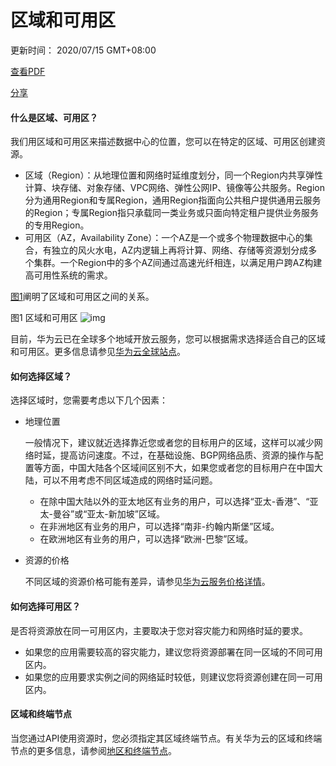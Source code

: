 # 区域和可用区

更新时间： 2020/07/15 GMT+08:00

[查看PDF](https://support.huaweicloud.com/productdesc-sfs/sfs-productdesc.pdf)

[分享](javascript:void(0);)



#### 什么是区域、可用区？

我们用区域和可用区来描述数据中心的位置，您可以在特定的区域、可用区创建资源。

- 区域（Region）：从地理位置和网络时延维度划分，同一个Region内共享弹性计算、块存储、对象存储、VPC网络、弹性公网IP、镜像等公共服务。Region分为通用Region和专属Region，通用Region指面向公共租户提供通用云服务的Region；专属Region指只承载同一类业务或只面向特定租户提供业务服务的专用Region。
- 可用区（AZ，Availability Zone）：一个AZ是一个或多个物理数据中心的集合，有独立的风火水电，AZ内逻辑上再将计算、网络、存储等资源划分成多个集群。一个Region中的多个AZ间通过高速光纤相连，以满足用户跨AZ构建高可用性系统的需求。

[图1](https://support.huaweicloud.com/productdesc-sfs/sfs_01_0002.html#sfs_01_0002__zh-cn_topic_0184026189_fig1712318716129)阐明了区域和可用区之间的关系。

图1 区域和可用区 
![img](https://support.huaweicloud.com/productdesc-sfs/zh-cn_image_0184026529.png)

目前，华为云已在全球多个地域开放云服务，您可以根据需求选择适合自己的区域和可用区。更多信息请参见[华为云全球站点](https://www.huaweicloud.com/global/)。

#### 如何选择区域？

选择区域时，您需要考虑以下几个因素：

- 地理位置

  一般情况下，建议就近选择靠近您或者您的目标用户的区域，这样可以减少网络时延，提高访问速度。不过，在基础设施、BGP网络品质、资源的操作与配置等方面，中国大陆各个区域间区别不大，如果您或者您的目标用户在中国大陆，可以不用考虑不同区域造成的网络时延问题。

  - 在除中国大陆以外的亚太地区有业务的用户，可以选择“亚太-香港”、“亚太-曼谷”或“亚太-新加坡”区域。
  - 在非洲地区有业务的用户，可以选择“南非-约翰内斯堡”区域。
  - 在欧洲地区有业务的用户，可以选择“欧洲-巴黎”区域。

- 资源的价格

  不同区域的资源价格可能有差异，请参见[华为云服务价格详情](https://www.huaweicloud.com/pricing.html)。

#### 如何选择可用区？

是否将资源放在同一可用区内，主要取决于您对容灾能力和网络时延的要求。

- 如果您的应用需要较高的容灾能力，建议您将资源部署在同一区域的不同可用区内。
- 如果您的应用要求实例之间的网络延时较低，则建议您将资源创建在同一可用区内。

#### 区域和终端节点

当您通过API使用资源时，您必须指定其区域终端节点。有关华为云的区域和终端节点的更多信息，请参阅[地区和终端节点](https://developer.huaweicloud.com/endpoint)。
